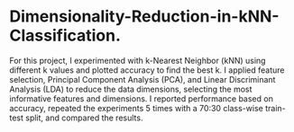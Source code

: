 # Dimensionality-Reduction-in-kNN-Classification.

For this project, I experimented with k-Nearest Neighbor (kNN) using different k values and plotted accuracy to find the best k. I applied feature selection, Principal Component Analysis (PCA), and Linear Discriminant Analysis (LDA) to reduce the data dimensions, selecting the most informative features and dimensions. I reported performance based on accuracy, repeated the experiments 5 times with a 70:30 class-wise train-test split, and compared the results.
